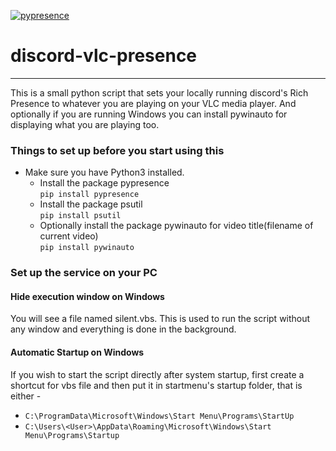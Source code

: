 [![pypresence](https://img.shields.io/badge/using-pypresence-00bb88.svg?style=for-the-badge&logo=discord&logoWidth=20)](https://github.com/qwertyquerty/pypresence)
# discord-vlc-presence
* * *
This is a small python script that sets your locally running discord's Rich Presence to whatever you are playing on your VLC media player. And optionally if you are running Windows you can install pywinauto for displaying what you are playing too.

### Things to set up before you start using this
* Make sure you have Python3 installed.
  * Install the package pypresence  
  `pip install pypresence`  
  * Install the package psutil  
  `pip install psutil`
  * Optionally install the package pywinauto for video title(filename of current video)  
  `pip install pywinauto`  


### Set up the service on your PC
#### Hide execution window on Windows
You will see a file named silent.vbs. This is used to run the script without any window and everything is done in the background. 

#### Automatic Startup on Windows
If you wish to start the script directly after system startup, first create a shortcut for vbs file and then put it in startmenu's startup folder, that is either -  
* `C:\ProgramData\Microsoft\Windows\Start Menu\Programs\StartUp`
* `C:\Users\<User>\AppData\Roaming\Microsoft\Windows\Start Menu\Programs\Startup`
